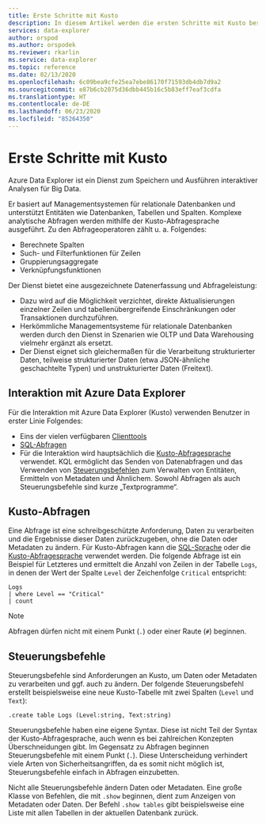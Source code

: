 ```yaml
---
title: Erste Schritte mit Kusto
description: In diesem Artikel werden die ersten Schritte mit Kusto beschrieben.
services: data-explorer
author: orspod
ms.author: orspodek
ms.reviewer: rkarlin
ms.service: data-explorer
ms.topic: reference
ms.date: 02/13/2020
ms.openlocfilehash: 6c09bea9cfe25ea7ebe86170f71593db4db7d9a2
ms.sourcegitcommit: e87b6cb2075d36dbb445b16c5b83eff7eaf3cdfa
ms.translationtype: HT
ms.contentlocale: de-DE
ms.lasthandoff: 06/23/2020
ms.locfileid: "85264350"
---
```

# <a name="getting-started-with-kusto"></a>Erste Schritte mit Kusto

Azure Data Explorer ist ein Dienst zum Speichern und Ausführen interaktiver Analysen für Big Data.

Er basiert auf Managementsystemen für relationale Datenbanken und unterstützt Entitäten wie Datenbanken, Tabellen und Spalten. Komplexe analytische Abfragen werden mithilfe der Kusto-Abfragesprache ausgeführt. Zu den Abfrageoperatoren zählt u. a. Folgendes:
* Berechnete Spalten
* Such- und Filterfunktionen für Zeilen
* Gruppierungsaggregate
* Verknüpfungsfunktionen

Der Dienst bietet eine ausgezeichnete Datenerfassung und Abfrageleistung: 
* Dazu wird auf die Möglichkeit verzichtet, direkte Aktualisierungen einzelner Zeilen und tabellenübergreifende Einschränkungen oder Transaktionen durchzuführen. 
* Herkömmliche Managementsysteme für relationale Datenbanken werden durch den Dienst in Szenarien wie OLTP und Data Warehousing vielmehr ergänzt als ersetzt.
* Der Dienst eignet sich gleichermaßen für die Verarbeitung strukturierter Daten, teilweise strukturierter Daten (etwa JSON-ähnliche geschachtelte Typen) und unstrukturierter Daten (Freitext).

## <a name="interacting-with-azure-data-explorer"></a>Interaktion mit Azure Data Explorer

Für die Interaktion mit Azure Data Explorer (Kusto) verwenden Benutzer in erster Linie Folgendes:
* Eins der vielen verfügbaren [Clienttools](../tools/index.md) 
* [SQL-Abfragen](../api/tds/t-sql.md)
*  Für die Interaktion wird hauptsächlich die [Kusto-Abfragesprache](../query/index.md) verwendet. KQL ermöglicht das Senden von Datenabfragen und das Verwenden von [Steuerungsbefehlen](../management/index.md) zum Verwalten von Entitäten, Ermitteln von Metadaten und Ähnlichem.
Sowohl Abfragen als auch Steuerungsbefehle sind kurze „Textprogramme“.

## <a name="kusto-queries"></a>Kusto-Abfragen

Eine Abfrage ist eine schreibgeschützte Anforderung, Daten zu verarbeiten und die Ergebnisse dieser Daten zurückzugeben, ohne die Daten oder Metadaten zu ändern. Für Kusto-Abfragen kann die [SQL-Sprache](../api/tds/t-sql.md) oder die [Kusto-Abfragesprache](../query/index.md) verwendet werden. Die folgende Abfrage ist ein Beispiel für Letzteres und ermittelt die Anzahl von Zeilen in der Tabelle `Logs`, in denen der Wert der Spalte `Level` der Zeichenfolge `Critical` entspricht:

```kusto
Logs
| where Level == "Critical"
| count
```

> [!NOTE]
> Abfragen dürfen nicht mit einem Punkt (`.`) oder einer Raute (`#`) beginnen.

## <a name="control-commands"></a>Steuerungsbefehle

Steuerungsbefehle sind Anforderungen an Kusto, um Daten oder Metadaten zu verarbeiten und ggf. auch zu ändern. Der folgende Steuerungsbefehl erstellt beispielsweise eine neue Kusto-Tabelle mit zwei Spalten (`Level` und `Text`):

```kusto
.create table Logs (Level:string, Text:string)
```

Steuerungsbefehle haben eine eigene Syntax. Diese ist nicht Teil der Syntax der Kusto-Abfragesprache, auch wenn es bei zahlreichen Konzepten Überschneidungen gibt. Im Gegensatz zu Abfragen beginnen Steuerungsbefehle mit einem Punkt (`.`).
Diese Unterscheidung verhindert viele Arten von Sicherheitsangriffen, da es somit nicht möglich ist, Steuerungsbefehle einfach in Abfragen einzubetten.

Nicht alle Steuerungsbefehle ändern Daten oder Metadaten. Eine große Klasse von Befehlen, die mit `.show` beginnen, dient zum Anzeigen von Metadaten oder Daten. Der Befehl `.show tables` gibt beispielsweise eine Liste mit allen Tabellen in der aktuellen Datenbank zurück.
